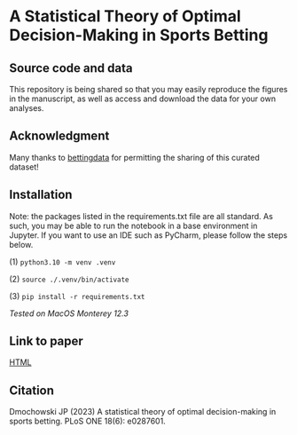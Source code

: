 # A Statistical Theory of Optimal Decision-Making in Sports Betting
## Source code and data

This repository is being shared so that you may easily reproduce the figures 
in the manuscript, as well as access and download the data for your own analyses. 

## Acknowledgment 
Many thanks to [bettingdata](https://bettingdata.com/) 
for permitting the sharing of this curated dataset!

## Installation

Note: the packages listed in the requirements.txt file are all standard. 
As such, you may be able to run the notebook in a base environment in 
Jupyter. If you want to use an IDE such as PyCharm, please follow the 
steps below. 

(1) ``` python3.10 -m venv .venv  ```

(2) ``` source ./.venv/bin/activate  ```

(3) ``` pip install -r requirements.txt ```

_Tested on MacOS Monterey 12.3_

## Link to paper
[HTML](https://journals.plos.org/plosone/article?id=10.1371/journal.pone.0287601)

## Citation
Dmochowski JP (2023) A statistical theory of optimal decision-making in sports betting. PLoS ONE 18(6): e0287601. 


